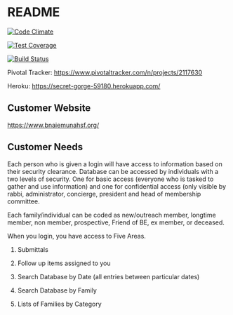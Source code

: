 # README

[![Code Climate](https://codeclimate.com/github/Justinzh1/Emunah/badges/gpa.svg)](https://codeclimate.com/github/Justinzh1/Emunah)

[![Test Coverage](https://codeclimate.com/github/Justinzh1/Emunah/badges/coverage.svg)](https://codeclimate.com/github/Justinzh1/Emunah/coverage)

[![Build Status](https://travis-ci.org/Justinzh1/Emunah.svg?branch=master)](https://travis-ci.org/Justinzh1/Emunah)

Pivotal Tracker: https://www.pivotaltracker.com/n/projects/2117630

Heroku: https://secret-gorge-59180.herokuapp.com/

## Customer Website
https://www.bnaiemunahsf.org/

## Customer Needs

Each person who is given a login will have access to information based on their security clearance.  Database can be accessed by individuals with a two levels of security.  One for basic access (everyone who is tasked to gather and use information) and one for confidential access (only visible by rabbi, administrator, concierge, president and head of membership committee. 

Each family/individual can be coded as new/outreach member, longtime member, non member, prospective, Friend of BE, ex member, or deceased. 

When you login, you have access to Five Areas.

1) Submittals

2) Follow up items assigned to you

3) Search Database by Date (all entries between particular dates)

4) Search Database by Family

5) Lists of Families by Category
